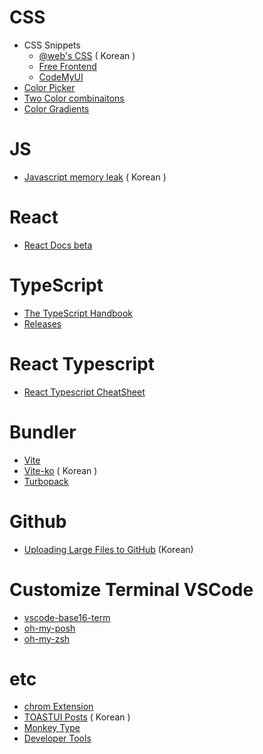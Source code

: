 # CSS
  * CSS Snippets
    * [@web's CSS](https://wsss.tistory.com/) ( Korean )
    * [Free Frontend](https://freefrontend.com/)
    * [CodeMyUI](https://codemyui.com/)
  * [Color Picker](https://yeun.github.io/open-color/)
  * [Two Color combinaitons](https://2colors.colorion.co/)
  * [Color Gradients](https://uigradients.com/#BacktotheFuture)

# JS
  * [Javascript memory leak](https://yceffort.kr/2020/07/memory-leaks-in-javascript) ( Korean )

# React 
  * [React Docs beta](https://beta.reactjs.org/)
   
# TypeScript
  * [The TypeScript Handbook](https://www.typescriptlang.org/docs/handbook/intro.html)
  * [Releases](https://github.com/microsoft/TypeScript/releases)

# React Typescript
  * [React Typescript CheatSheet](https://react-typescript-cheatsheet.netlify.app/)

# Bundler
  * [Vite](https://vitejs.dev/)
  * [Vite-ko](https://vitejs-kr.github.io/) ( Korean )
  * [Turbopack](https://turbo.build/pack)

# Github
  * [Uploading Large Files to GitHub](https://medium.com/@stargt/github%EC%97%90-100mb-%EC%9D%B4%EC%83%81%EC%9D%98-%ED%8C%8C%EC%9D%BC%EC%9D%84-%EC%98%AC%EB%A6%AC%EB%8A%94-%EB%B0%A9%EB%B2%95-9d9e6e3b94ef) (Korean)

# Customize Terminal VSCode
  * [vscode-base16-term](https://glitchbone.github.io/vscode-base16-term/#/3024) 
  * [oh-my-posh](https://ohmyposh.dev/)
  * [oh-my-zsh](https://ohmyz.sh/)

# etc
  * [chrom Extension](https://dev.to/hackertab/12-hand-picked-chrome-extensions-that-will-change-the-way-you-do-web-development-in-2023-ni9?utm_source=oneoneone)
  * [TOASTUI Posts](https://ui.toast.com/posts/ko) ( Korean )
  * [Monkey Type](https://monkeytype.com/)
  * [Developer Tools](https://javascript.plainenglish.io/14-essential-developer-tools-to-10x-your-productivity-7ff779ec55de)

